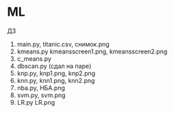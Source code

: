 # ML
ДЗ
1. main.py,
   titanic.csv,
   снимок.png
2. kmeans.py
   kmeansscreen1.png,
   kmeansscreen2.png
3. c_means.py
4. dbscan.py (сдал на паре)
5. knp.py,
   knp1.png,
   knp2.png
6. knn.py, 
   knn1.png, 
   knn2.png
7. nba.py,
   НБА.png
8. svm.py,
   svm.png
9. LR.py 
   LR.png

